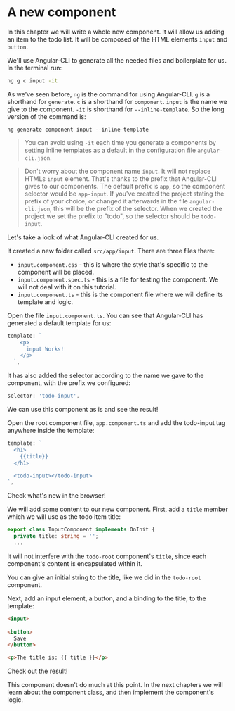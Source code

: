 # A new component

In this chapter we will write a whole new component. It will allow us adding an item to the todo list. It will be composed of the HTML elements `input` and `button`.

We'll use Angular-CLI to generate all the needed files and boilerplate for us. In the terminal run:

```cmd
ng g c input -it
```

As we've seen before, `ng` is the command for using Angular-CLI. `g` is a shorthand for `generate`. `c` is a shorthand for `component`. `input` is the name we give to the component. `-it` is shorthand for `--inline-template`. So the long version of the command is:

```
ng generate component input --inline-template
```

> You can avoid using `-it` each time you generate a components by setting inline templates as a default in the configuration file `angular-cli.json`.

> Don't worry about the component name `input`. It will not replace HTMLs `input` element. That's thanks to the prefix that Angular-CLI gives to our components. The default prefix is `app`, so the component selector would be `app-input`. If you've created the project stating the prefix of your choice, or changed it afterwards in the file `angular-cli.json`, this will be the prefix of the selector. When we created the project we set the prefix to "todo", so the selector should be `todo-input`.

Let's take a look of what Angular-CLI created for us.

It created a new folder called `src/app/input`. There are three files there:

* `input.component.css` - this is where the style that's specific to the component will be placed.
* `input.component.spec.ts` - this is a file for testing the component. We will not deal with it on this tutorial.
* `input.component.ts` - this is the component file where we will define its template and logic.

Open the file `input.component.ts`. You can see that Angular-CLI has generated a default template for us:

```js
template: `
    <p>
      input Works!
    </p>
  `,
```

It has also added the selector according to the name we gave to the component, with the prefix we configured:

```js
selector: 'todo-input',
```

We can use this component as is and see the result!

Open the root component file, `app.component.ts` and add the todo-input tag anywhere inside the template:

```js
template: `
  <h1>
    {{title}}
  </h1>

  <todo-input></todo-input>
`,
```

Check what's new in the browser!

We will add some content to our new component. First, add a `title` member which we will use as the todo item title:

```ts
export class InputComponent implements OnInit {
  private title: string = '';
  ...
```

It will not interfere with the `todo-root` component's `title`, since each component's content is encapsulated within it.

You can give an initial string to the title, like we did in the `todo-root` component.

Next, add an input element, a button, and a binding to the title, to the template:

```html
<input>
           
<button>
  Save
</button>

<p>The title is: {{ title }}</p>
```

Check out the result!

This component doesn't do much at this point. In the next chapters we will learn about the component class, and then implement the component's logic.

